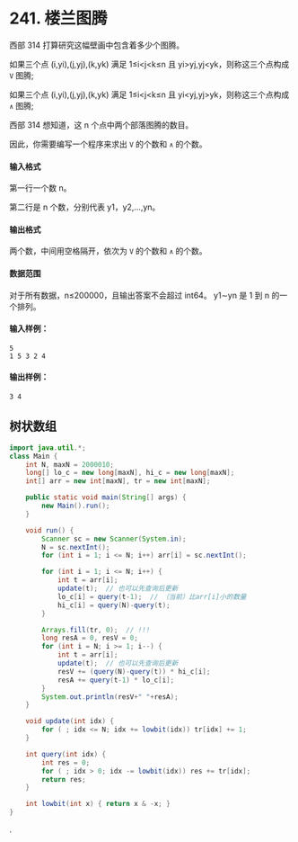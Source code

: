 #  241. 楼兰图腾

西部 314 打算研究这幅壁画中包含着多少个图腾。

如果三个点 (i,yi),(j,yj),(k,yk) 满足 1≤i<j<k≤n 且 yi>yj,yj<yk，则称这三个点构成 `V` 图腾;

如果三个点 (i,yi),(j,yj),(k,yk) 满足 1≤i<j<k≤n 且 yi<yj,yj>yk，则称这三个点构成 `∧` 图腾;

西部 314 想知道，这 n 个点中两个部落图腾的数目。

因此，你需要编写一个程序来求出 `V` 的个数和 `∧` 的个数。

#### 输入格式

第一行一个数 n。

第二行是 n 个数，分别代表 y1，y2,…,yn。

#### 输出格式

两个数，中间用空格隔开，依次为 `V` 的个数和 `∧` 的个数。

#### 数据范围

对于所有数据，n≤200000，且输出答案不会超过 int64。 y1∼yn 是 1 到 n 的一个排列。

#### 输入样例：

```
5
1 5 3 2 4
```

#### 输出样例：

```
3 4
```



## 树状数组

```java
import java.util.*;
class Main {
    int N, maxN = 2000010;
    long[] lo_c = new long[maxN], hi_c = new long[maxN];
    int[] arr = new int[maxN], tr = new int[maxN];

    public static void main(String[] args) {
        new Main().run();
    }

    void run() {
        Scanner sc = new Scanner(System.in);
        N = sc.nextInt();
        for (int i = 1; i <= N; i++) arr[i] = sc.nextInt();

        for (int i = 1; i <= N; i++) {
            int t = arr[i];
            update(t);  // 也可以先查询后更新
            lo_c[i] = query(t-1);  // （当前）比arr[i]小的数量
            hi_c[i] = query(N)-query(t);
        }

        Arrays.fill(tr, 0);  // !!!
        long resA = 0, resV = 0;
        for (int i = N; i >= 1; i--) {
            int t = arr[i];
            update(t);  // 也可以先查询后更新
            resV += (query(N)-query(t)) * hi_c[i];
            resA += query(t-1) * lo_c[i];
        }
        System.out.println(resV+" "+resA);
    }

    void update(int idx) {
        for ( ; idx <= N; idx += lowbit(idx)) tr[idx] += 1;
    }

    int query(int idx) {
        int res = 0;
        for ( ; idx > 0; idx -= lowbit(idx)) res += tr[idx];
        return res;
    }

    int lowbit(int x) { return x & -x; }
}
```

.